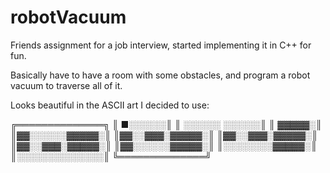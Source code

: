 # robotVacuum
Friends assignment for a job interview, started implementing it in C++ for fun.

Basically have to have a room with some obstacles, and program a robot vacuum to traverse all of it.

Looks beautiful in the ASCII art I decided to use:

╔══════════════╗
║       ■░░░░░░║
║ ░░░░░░ ░░░░░░║
║        ▓▓▓▓▓░║
║▓▓░░░░░░▓▓▓▓▓░║
║▓▓░░▓▓▓░▓▓▓▓▓░║
║▓▓░░▓▓▓░▓▓▓▓▓░║
║▓▓░░▓▓▓░▓▓▓▓▓░║
║▓▓░░░░░░▓▓▓▓▓░║
║░░░░░░░░▓▓▓▓▓░║
║░░░░░░░░░░░░░░║
╚══════════════╝
